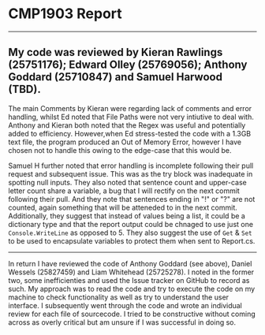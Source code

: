 # CMP1903 Report
---
My code was reviewed by Kieran Rawlings (25751176); Edward Olley (25769056); Anthony Goddard (25710847) and Samuel Harwood (TBD). 
---
The main Comments by Kieran were regarding lack of comments and error handling, whilst Ed noted that File Paths were not very intiutive to deal with. Anthony and Kieran both noted that the Regex was useful and potentially added to efficiency. However,when Ed stress-tested the code with a 1.3GB text file, the program produced an Out of Memory Error, however I have chosen not to handle this owing to the edge-case that this would be. 

Samuel H further noted that error handling is incomplete following their pull request and subsequent issue. This was as the try block was inadequate in spotting null inputs. They also noted that sentence count and upper-case letter count share a variable, a bug that I will rectify on the next commit following their pull. And they note that sentences ending in "!" or "?" are not counted, again something that will be atteneded to in the next commit. Additionally, they suggest that instead of values being a list, it could be a dictionary type and that the report output could be chnaged to use just one ``Console.WriteLine`` as opposed to 5. They also suggest the use of ``Get`` & ``Set`` to be used to encapsulate variables to protect them when sent to Report.cs.

---

In return I have reviewed the code of Anthony Goddard (see above), Daniel Wessels (25827459) and Liam Whitehead (25725278). I noted in the former two, some inefficienties and used the Issue tracker on GitHub to record as such. My approach was to read the code and try to execute the code on my machine to check functionality as well as try to understand the user interface. I subsequently went through the code and wrote an individual review for each file of sourcecode. I tried to be constructive without coming across as overly critical but am unsure if I was successful in doing so.
